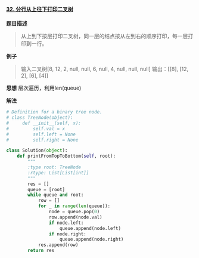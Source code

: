 #### [32. 分行从上往下打印二叉树](https://www.acwing.com/problem/content/42/)
**题目描述**
> 从上到下按层打印二叉树，同一层的结点按从左到右的顺序打印，每一层打印到一行。

**例子**
> 输入二叉树[8, 12, 2, null, null, 6, null, 4, null, null, null]
输出：[[8], [12, 2], [6], [4]]

**思想**
层次遍历，利用len(queue)

**解法**
```python
# Definition for a binary tree node.
# class TreeNode(object):
#     def __init__(self, x):
#         self.val = x
#         self.left = None
#         self.right = None

class Solution(object):
    def printFromTopToBottom(self, root):
        """
        :type root: TreeNode
        :rtype: List[List[int]]
        """
        res = []
        queue = [root]
        while queue and root:
            row = []
            for _ in range(len(queue)):
                node = queue.pop(0)
                row.append(node.val)
                if node.left:
                    queue.append(node.left)
                if node.right:
                    queue.append(node.right)
            res.append(row)
        return res
```